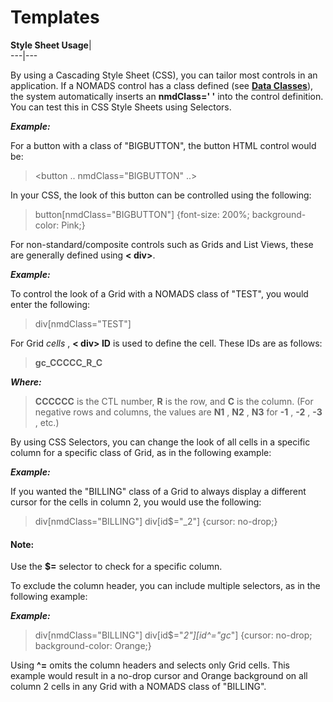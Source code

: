 # Templates

**Style Sheet Usage**|   
---|---  
  
By using a Cascading Style Sheet (CSS), you can tailor most controls in an application. If a NOMADS control has a class defined (see **[Data Classes](../Data%20Dictionary/Data%20Classes/Overview.md)**), the system automatically inserts an **nmdClass=' '** into the control definition. You can test this in CSS Style Sheets using Selectors.

**_Example:_**

For a button with a class of "BIGBUTTON", the button HTML control would be:

> <button .. nmdClass="BIGBUTTON" ..>

In your CSS, the look of this button can be controlled using the following:

> button[nmdClass="BIGBUTTON"] {font-size: 200%; background-color: Pink;}

For non-standard/composite controls such as Grids and List Views, these are generally defined using **< div>**.

**_Example:_**

To control the look of a Grid with a NOMADS class of "TEST", you would enter the following:

> div[nmdClass="TEST"]

For Grid _cells_ , **< div> ID** is used to define the cell. These IDs are as follows:

> **gc_CCCCC_R_C**

**_Where:_**

> **CCCCCC** is the CTL number, **R** is the row, and **C** is the column. (For negative rows and columns, the values are **N1** , **N2** , **N3** for **-1** , **-2** , **-3** , etc.)

By using CSS Selectors, you can change the look of all cells in a specific column for a specific class of Grid, as in the following example:

**_Example:_**

If you wanted the "BILLING" class of a Grid to always display a different cursor for the cells in column 2, you would use the following:

> div[nmdClass="BILLING"] div[id$="_2"] {cursor: no-drop;}

#### **Note:**  
Use the **$=** selector to check for a specific column.

To exclude the column header, you can include multiple selectors, as in the following example:

**_Example:_**

> div[nmdClass="BILLING"] div[id$="_2"][id^="gc_"] {cursor: no-drop; background-color: Orange;}

Using **^=** omits the column headers and selects only Grid cells. This example would result in a no-drop cursor and Orange background on all column 2 cells in any Grid with a NOMADS class of "BILLING".
